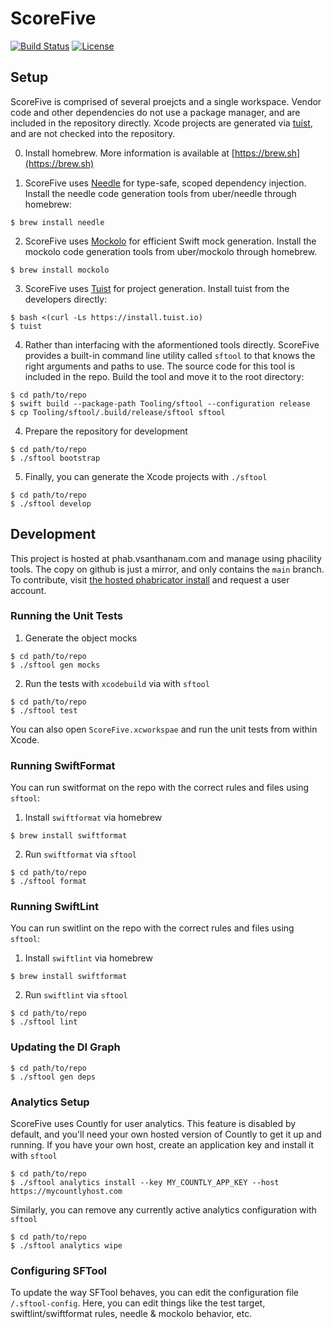 #  ScoreFive
[![Build Status](https://img.shields.io/buildkite/d1c99f98602af9271e05a7020e2f18b941ed3a2f632d6eeb1b/refs/heads/main)](https://buildkite.com/varun-santhanam/scorefive-main-branch)
[![License](https://img.shields.io/github/license/vsanthanam/scorefive-2)](https://opensource.org/licenses/MIT)

## Setup

ScoreFive is comprised of several proejcts and a single workspace.
Vendor code and other dependencies do not use a package manager, and are included in the repository directly.
Xcode projects are generated  via [tuist](https://tuist.io/docs/usage/get-started/), and are not checked into the repository.

0. Install homebrew. More information is available at [https://brew.sh](https://brew.sh)

1. ScoreFive uses [Needle](https://www.github.com/uber/needle) for type-safe, scoped dependency injection. Install the needle code generation tools from uber/needle through homebrew:

```
$ brew install needle
```

2. ScoreFive uses [Mockolo](https://www.github.com/uber/mockolo) for efficient Swift mock generation. Install the mockolo code generation tools from uber/mockolo through homebrew.

```
$ brew install mockolo
```

3. ScoreFive uses [Tuist](https://tuist.io/docs/usage/get-started/) for project generation. Install tuist from the developers directly:

```
$ bash <(curl -Ls https://install.tuist.io)
$ tuist
```

4. Rather than interfacing with the aformentioned tools directly. ScoreFive provides a built-in command line utility called `sftool` to that knows the right arguments and paths to use. The source code for this tool is included in the repo. Build the tool and move it to the root directory:

```
$ cd path/to/repo
$ swift build --package-path Tooling/sftool --configuration release
$ cp Tooling/sftool/.build/release/sftool sftool
```

4. Prepare the repository for development

```
$ cd path/to/repo
$ ./sftool bootstrap
```

5. Finally, you can generate the Xcode projects with `./sftool`

```
$ cd path/to/repo
$ ./sftool develop
```

## Development

This project is hosted at phab.vsanthanam.com and manage using phacility tools. The copy on github is just a mirror, and only contains the `main` branch. To contribute, visit [the hosted phabricator install](https://phab.vsanthanam.com) and request a user account.

### Running the Unit Tests

1. Generate the object mocks 

```
$ cd path/to/repo
$ ./sftool gen mocks
```

2. Run the tests with `xcodebuild` via with `sftool`

```
$ cd path/to/repo
$ ./sftool test
```
You can also open `ScoreFive.xcworkspae` and run the unit tests from within Xcode.

### Running SwiftFormat

You can run switformat on the repo with the correct rules and files using `sftool`:

1. Install `swiftformat` via homebrew

```
$ brew install swiftformat
```

2. Run `swiftformat` via `sftool`

```
$ cd path/to/repo
$ ./sftool format
```

### Running SwiftLint

You can run switlint on the repo with the correct rules and files using `sftool`:

1. Install `swiftlint` via homebrew

```
$ brew install swiftformat
```

2. Run `swiftlint` via `sftool`

```
$ cd path/to/repo
$ ./sftool lint
```

### Updating the DI Graph

```
$ cd path/to/repo
$ ./sftool gen deps
```

### Analytics Setup

ScoreFive uses Countly for user analytics. This feature is disabled by default, and you'll need your own hosted version of Countly to get it up and running.
If you have your own host, create an application key and install it with `sftool`

```
$ cd path/to/repo
$ ./sftool analytics install --key MY_COUNTLY_APP_KEY --host https://mycountlyhost.com
```

Similarly, you can remove any currently active analytics configuration with `sftool`

```
$ cd path/to/repo
$ ./sftool analytics wipe
```

### Configuring SFTool

To update the way SFTool behaves, you can edit the configuration file `/.sftool-config`. Here, you can edit things like the test target, swiftlint/swiftformat rules, needle & mockolo behavior, etc.
